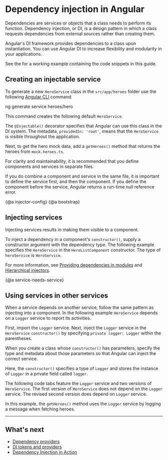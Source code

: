 # Dependency injection in Angular

Dependencies are services or objects that a class needs to perform its function.
Dependency injection, or DI, is a design pattern in which a class requests dependencies from external sources rather than creating them.

Angular's DI framework provides dependencies to a class upon instantiation.
You can use Angular DI to increase flexibility and modularity in your applications.

<div class="alert is-helpful">

See the <live-example></live-example> for a working example containing the code snippets in this guide.

</div>

## Creating an injectable service

To generate a new `HeroService` class in the `src/app/heroes` folder use the following [Angular CLI](cli) command.

<code-example language="sh" class="code-shell">
ng generate service heroes/hero
</code-example>

This command creates the following default `HeroService`.

<code-example path="dependency-injection/src/app/heroes/hero.service.0.ts" header="src/app/heroes/hero.service.ts (CLI-generated)">
</code-example>

The `@Injectable()` decorator specifies that Angular can use this class in the DI system.
The metadata, `providedIn: 'root'`, means that the `HeroService` is visible throughout the application.

Next, to get the hero mock data, add a `getHeroes()` method that returns the heroes from `mock.heroes.ts`.

<code-example path="dependency-injection/src/app/heroes/hero.service.3.ts" header="src/app/heroes/hero.service.ts">
</code-example>

For clarity and maintainability, it is recommended that you define components and services in separate files.

If you do combine a component and service in the same file, it is important to define the service first, and then the component.
If you define the component before the service, Angular returns a run-time null reference error.


{@a injector-config}
{@a bootstrap}

## Injecting services

Injecting services results in making them visible to a component.

To inject a dependency in a component's `constructor()`, supply a constructor argument with the dependency type.
The following example specifies the `HeroService` in the `HeroListComponent` constructor.
The type of `heroService` is `HeroService`.

<code-example header="src/app/heroes/hero-list.component (constructor signature)" path="dependency-injection/src/app/heroes/hero-list.component.ts"
region="ctor-signature">
</code-example>


For more information, see [Providing dependencies in modules](guide/providers) and [Hierarchical injectors](guide/hierarchical-dependency-injection).

{@a service-needs-service}

## Using services in other services

When a service depends on another service, follow the same pattern as injecting into a component.
In the following example `HeroService` depends on a `Logger` service to report its activities.

First, import the `Logger` service.
Next, inject the `Logger` service in the `HeroService` `constructor()` by specifying `private logger: Logger` within the parentheses.

When you create a class whose `constructor()` has parameters, specify the type and metadata about those parameters so that Angular can inject the correct service.

Here, the `constructor()` specifies a type of `Logger` and stores the instance of `Logger` in a private field called `logger`.


The following code tabs feature the `Logger` service and two versions of `HeroService`.
The first version of `HeroService` does not depend on the `Logger` service.
The revised second version does depend on `Logger` service.

<code-tabs>

  <code-pane header="src/app/heroes/hero.service (v2)" path="dependency-injection/src/app/heroes/hero.service.2.ts">
  </code-pane>

  <code-pane header="src/app/heroes/hero.service (v1)" path="dependency-injection/src/app/heroes/hero.service.1.ts">
  </code-pane>

  <code-pane header="src/app/logger.service"
  path="dependency-injection/src/app/logger.service.ts">
  </code-pane>

</code-tabs>


In this example, the `getHeroes()` method uses the `Logger` service by logging a message when fetching heroes.

<hr />

## What's next

* [Dependency providers](guide/dependency-injection-providers)
* [DI tokens and providers](guide/dependency-injection-providers)
* [Dependency Injection in Action](guide/dependency-injection-in-action)
